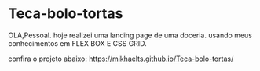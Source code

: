 # Teca-bolo-tortas
OLA,Pessoal. hoje realizei uma landing page de uma doceria.
usando meus conhecimentos em FLEX BOX E CSS GRID.

confira o projeto abaixo:
https://mikhaelts.github.io/Teca-bolo-tortas/
